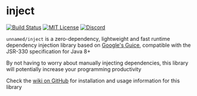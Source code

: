 # inject
[![Build Status](https://img.shields.io/github/workflow/status/unnamed/inject/build/main)](https://github.com/yusshu/trew/actions/workflows/build.yml)
[![MIT License](https://img.shields.io/badge/license-MIT-blue)](license.txt)
[![Discord](https://img.shields.io/discord/683899335405994062)](https://discord.gg/xbba2fy)

`unnamed/inject` is a zero-dependency, lightweight and fast runtime dependency
injection library based on [Google's Guice](https://github.com/google/guice),
compatible with the JSR-330 specification for Java 8+

By not having to worry about manually injecting dependencies, this library
will potentially increase your programming productivity

Check the [wiki on GitHub](https://github.com/unnamed/inject/wiki) for
installation and usage information for this library